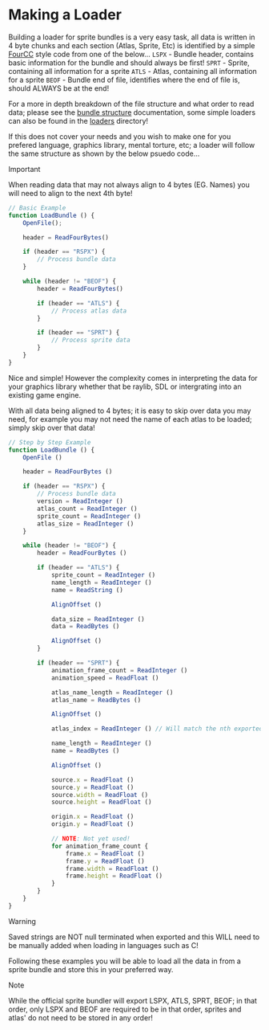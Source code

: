 # Making a Loader

Building a loader for sprite bundles is a very easy task, all data is written in 4 byte chunks and each section (Atlas, Sprite, Etc) is identified by a simple [FourCC](https://en.wikipedia.org/wiki/FourCC) style code from one of the below...
`LSPX` - Bundle header, contains basic information for the bundle and should always be first!
`SPRT` - Sprite, containing all information for a sprite
`ATLS` - Atlas, containing all information for a sprite
`BEOF` - Bundle end of file, identifies where the end of file is, should ALWAYS be at the end!

For a more in depth breakdown of the file structure and what order to read data; please see the [bundle structure](/docs/bundle.md) documentation, some simple loaders can also be found in the [loaders](/loaders) directory!

If this does not cover your needs and you wish to make one for you prefered language, graphics library, mental torture, etc; a loader will follow the same structure as shown by the below psuedo code...

> [!IMPORTANT]
> When reading data that may not always align to 4 bytes (EG. Names) you will need to align to the next 4th byte!

```js
// Basic Example
function LoadBundle () {
    OpenFile();

    header = ReadFourBytes()

    if (header == "RSPX") {
        // Process bundle data
    }

    while (header != "BEOF") {
        header = ReadFourBytes()

        if (header == "ATLS") {
            // Process atlas data
        }

        if (header == "SPRT") {
            // Process sprite data
        }
    }
}
```

Nice and simple! However the complexity comes in interpreting the data for your graphics library whether that be raylib, SDL or intergrating into an existing game engine.

With all data being aligned to 4 bytes; it is easy to skip over data you may need, for example you may not need the name of each atlas to be loaded; simply skip over that data!

```js
// Step by Step Example
function LoadBundle () {
    OpenFile ()

    header = ReadFourBytes ()

    if (header == "RSPX") {
        // Process bundle data
        version = ReadInteger ()
        atlas_count = ReadInteger ()
        sprite_count = ReadInteger ()
        atlas_size = ReadInteger ()
    }

    while (header != "BEOF") {
        header = ReadFourBytes ()

        if (header == "ATLS") {
            sprite_count = ReadInteger ()
            name_length = ReadInteger ()
            name = ReadString ()

            AlignOffset ()

            data_size = ReadInteger ()
            data = ReadBytes ()

            AlignOffset ()
        }

        if (header == "SPRT") {
            animation_frame_count = ReadInteger ()
            animation_speed = ReadFloat ()

            atlas_name_length = ReadInteger ()
            atlas_name = ReadBytes ()

            AlignOffset ()

            atlas_index = ReadInteger () // Will match the nth exported atlas

            name_length = ReadInteger ()
            name = ReadBytes ()

            AlignOffset ()

            source.x = ReadFloat ()
            source.y = ReadFloat ()
            source.width = ReadFloat ()
            source.height = ReadFloat ()

            origin.x = ReadFloat ()
            origin.y = ReadFloat ()

            // NOTE: Not yet used!
            for animation_frame_count {
                frame.x = ReadFloat ()
                frame.y = ReadFloat ()
                frame.width = ReadFloat ()
                frame.height = ReadFloat ()
            }
        }
    }
}
```

> [!WARNING]
> Saved strings are NOT null terminated when exported and this WILL need to be manually added when loading in languages such as C!

Following these examples you will be able to load all the data in from a sprite bundle and store this in your preferred way.

> [!NOTE]
> While the official sprite bundler will export LSPX, ATLS, SPRT, BEOF; in that order, only LSPX and BEOF are required to be in that order, sprites and atlas' do not need to be stored in any order!
